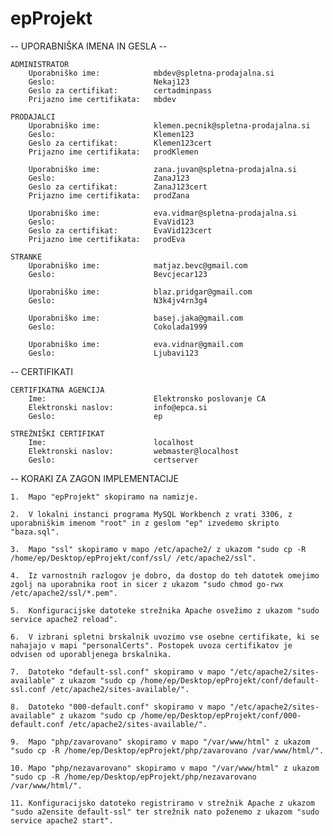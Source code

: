 # epProjekt
-- UPORABNIŠKA IMENA IN GESLA --

	ADMINISTRATOR
		Uporabniško ime:			mbdev@spletna-prodajalna.si
		Geslo:						Nekaj123
		Geslo za certifikat:		certadminpass
		Prijazno ime certifikata:	mbdev

	PRODAJALCI
		Uporabniško ime:			klemen.pecnik@spletna-prodajalna.si
		Geslo:						Klemen123
		Geslo za certifikat:		Klemen123cert
		Prijazno ime certifikata:	prodKlemen

		Uporabniško ime:			zana.juvan@spletna-prodajalna.si
		Geslo:						ZanaJ123
		Geslo za certifikat:		ZanaJ123cert
		Prijazno ime certifikata:	prodZana

		Uporabniško ime:			eva.vidmar@spletna-prodajalna.si
		Geslo:						EvaVid123
		Geslo za certifikat:		EvaVid123cert
		Prijazno ime certifikata:	prodEva

	STRANKE
		Uporabniško ime:			matjaz.bevc@gmail.com
		Geslo:						Bevcjecar123

		Uporabniško ime:			blaz.pridgar@gmail.com
		Geslo:						N3k4jv4rn3g4

		Uporabniško ime:			basej.jaka@gmail.com
		Geslo:						Cokolada1999

		Uporabniško ime:			eva.vidnar@gmail.com
		Geslo:						Ljubavi123


-- CERTIFIKATI

	CERTIFIKATNA AGENCIJA
		Ime:						Elektronsko poslovanje CA
		Elektronski naslov:			info@epca.si
		Geslo:						ep

	STREŽNIŠKI CERTIFIKAT
		Ime:						localhost
		Elektronski naslov:			webmaster@localhost
		Geslo:						certserver


-- KORAKI ZA ZAGON IMPLEMENTACIJE

	1. 	Mapo "epProjekt" skopiramo na namizje.

	2. 	V lokalni instanci programa MySQL Workbench z vrati 3306, z uporabniškim imenom "root" in z geslom "ep" izvedemo skripto "baza.sql".

	3.	Mapo "ssl" skopiramo v mapo /etc/apache2/ z ukazom "sudo cp -R /home/ep/Desktop/epProjekt/conf/ssl/ /etc/apache2/ssl".

	4.	Iz varnostnih razlogov je dobro, da dostop do teh datotek omejimo zgolj na uporabnika root in sicer z ukazom "sudo chmod go-rwx /etc/apache2/ssl/*.pem".

	5.	Konfiguracijske datoteke strežnika Apache osvežimo z ukazom "sudo service apache2 reload".

	6. 	V izbrani spletni brskalnik uvozimo vse osebne certifikate, ki se nahajajo v mapi "personalCerts". Postopek uvoza certifikatov je odvisen od uporabljenega brskalnika.

	7. 	Datoteko "default-ssl.conf" skopiramo v mapo "/etc/apache2/sites-available" z ukazom "sudo cp /home/ep/Desktop/epProjekt/conf/default-ssl.conf /etc/apache2/sites-available/".

	8. 	Datoteko "000-default.conf" skopiramo v mapo "/etc/apache2/sites-available" z ukazom "sudo cp /home/ep/Desktop/epProjekt/conf/000-default.conf /etc/apache2/sites-available/".

	9.	Mapo "php/zavarovano" skopiramo v mapo "/var/www/html" z ukazom "sudo cp -R /home/ep/Desktop/epProjekt/php/zavarovano /var/www/html/".

	10.	Mapo "php/nezavarovano" skopiramo v mapo "/var/www/html" z ukazom "sudo cp -R /home/ep/Desktop/epProjekt/php/nezavarovano /var/www/html/".

	11.	Konfiguracijsko datoteko registriramo v strežnik Apache z ukazom "sudo a2ensite default-ssl" ter strežnik nato poženemo z ukazom "sudo service apache2 start".
